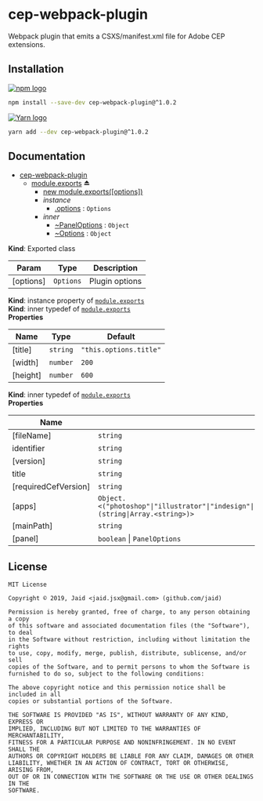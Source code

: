 # cep-webpack-plugin


Webpack plugin that emits a CSXS/manifest.xml file for Adobe CEP extensions.

## Installation
<a href='https://npmjs.com/package/cep-webpack-plugin'><img alt='npm logo' src='https://github.com/Jaid/action-readme/raw/master/images/base-assets/npm.png'/></a>
```bash
npm install --save-dev cep-webpack-plugin@^1.0.2
```
<a href='https://yarnpkg.com/package/cep-webpack-plugin'><img alt='Yarn logo' src='https://github.com/Jaid/action-readme/raw/master/images/base-assets/yarn.png'/></a>
```bash
yarn add --dev cep-webpack-plugin@^1.0.2
```



## Documentation

* [cep-webpack-plugin](#module_cep-webpack-plugin)
    * [module.exports](#exp_module_cep-webpack-plugin--module.exports) ⏏
        * [new module.exports([options])](#new_module_cep-webpack-plugin--module.exports_new)
        * _instance_
            * [.options](#module_cep-webpack-plugin--module.exports+options) : <code>Options</code>
        * _inner_
            * [~PanelOptions](#module_cep-webpack-plugin--module.exports..PanelOptions) : <code>Object</code>
            * [~Options](#module_cep-webpack-plugin--module.exports..Options) : <code>Object</code>

**Kind**: Exported class  

| Param | Type | Description |
| --- | --- | --- |
| [options] | <code>Options</code> | Plugin options |

**Kind**: instance property of [<code>module.exports</code>](#exp_module_cep-webpack-plugin--module.exports)  
**Kind**: inner typedef of [<code>module.exports</code>](#exp_module_cep-webpack-plugin--module.exports)  
**Properties**

| Name | Type | Default |
| --- | --- | --- |
| [title] | <code>string</code> | <code>&quot;this.options.title&quot;</code> | 
| [width] | <code>number</code> | <code>200</code> | 
| [height] | <code>number</code> | <code>600</code> | 

**Kind**: inner typedef of [<code>module.exports</code>](#exp_module_cep-webpack-plugin--module.exports)  
**Properties**

| Name | Type | Default |
| --- | --- | --- |
| [fileName] | <code>string</code> | <code>&quot;CSXS/manifest.xml&quot;</code> | 
| identifier | <code>string</code> |  | 
| [version] | <code>string</code> | <code>&quot;1.0.0&quot;</code> | 
| title | <code>string</code> |  | 
| [requiredCefVersion] | <code>string</code> | <code>&quot;5.0&quot;</code> | 
| [apps] | <code>Object.&lt;(&quot;photoshop&quot;\|&quot;illustrator&quot;\|&quot;indesign&quot;\|&quot;incopy&quot;\|&quot;premierePro&quot;\|&quot;prelude&quot;\|&quot;afterEffects&quot;\|&quot;animate&quot;\|&quot;audition&quot;\|&quot;dreamweaver&quot;\|&quot;muse&quot;\|&quot;bridge&quot;\|&quot;rush&quot;), (string\|Array.&lt;string&gt;)&gt;</code> | <code>{photoshop: &quot;20.0&quot;}</code> | 
| [mainPath] | <code>string</code> | <code>&quot;./index.html&quot;</code> | 
| [panel] | <code>boolean</code> \| <code>PanelOptions</code> | <code>false</code> | 



## License
```text
MIT License

Copyright © 2019, Jaid <jaid.jsx@gmail.com> (github.com/jaid)

Permission is hereby granted, free of charge, to any person obtaining a copy
of this software and associated documentation files (the "Software"), to deal
in the Software without restriction, including without limitation the rights
to use, copy, modify, merge, publish, distribute, sublicense, and/or sell
copies of the Software, and to permit persons to whom the Software is
furnished to do so, subject to the following conditions:

The above copyright notice and this permission notice shall be included in all
copies or substantial portions of the Software.

THE SOFTWARE IS PROVIDED "AS IS", WITHOUT WARRANTY OF ANY KIND, EXPRESS OR
IMPLIED, INCLUDING BUT NOT LIMITED TO THE WARRANTIES OF MERCHANTABILITY,
FITNESS FOR A PARTICULAR PURPOSE AND NONINFRINGEMENT. IN NO EVENT SHALL THE
AUTHORS OR COPYRIGHT HOLDERS BE LIABLE FOR ANY CLAIM, DAMAGES OR OTHER
LIABILITY, WHETHER IN AN ACTION OF CONTRACT, TORT OR OTHERWISE, ARISING FROM,
OUT OF OR IN CONNECTION WITH THE SOFTWARE OR THE USE OR OTHER DEALINGS IN THE
SOFTWARE.
```
